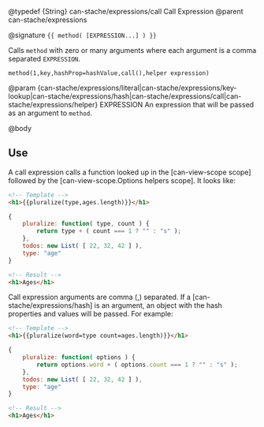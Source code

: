 @typedef {String} can-stache/expressions/call Call Expression
@parent can-stache/expressions


@signature `{{ method( [EXPRESSION...] ) }}`

Calls `method` with zero or many arguments where each argument
is a comma separated
`EXPRESSION`.

```
method(1,key,hashProp=hashValue,call(),helper expression)
```


@param {can-stache/expressions/literal|can-stache/expressions/key-lookup|can-stache/expressions/hash|can-stache/expressions/call|can-stache/expressions/helper} EXPRESSION An expression that will be passed as an argument
to `method`.


@body

## Use

A call expression calls a function looked up in the [can-view-scope scope] followed by
the [can-view-scope.Options helpers scope]. It looks like:

```html
<!-- Template -->
<h1>{{pluralize(type,ages.length)}}</h1>
```

```js
{
	pluralize: function( type, count ) {
		return type + ( count === 1 ? "" : "s" );
	},
	todos: new List( [ 22, 32, 42 ] ),
	type: "age"
}
```

```html
<!-- Result -->
<h1>Ages</h1>
```

Call expression arguments are comma (,) separated.  If a [can-stache/expressions/hash] is an argument,
an object with the hash properties and values will be passed. For example:

```html
<!-- Template -->
<h1>{{pluralize(word=type count=ages.length)}}</h1>
```

```js
{
	pluralize: function( options ) {
		return options.word + ( options.count === 1 ? "" : "s" );
	},
	todos: new List( [ 22, 32, 42 ] ),
	type: "age"
}
```

```html
<!-- Result -->
<h1>Ages</h1>
```
